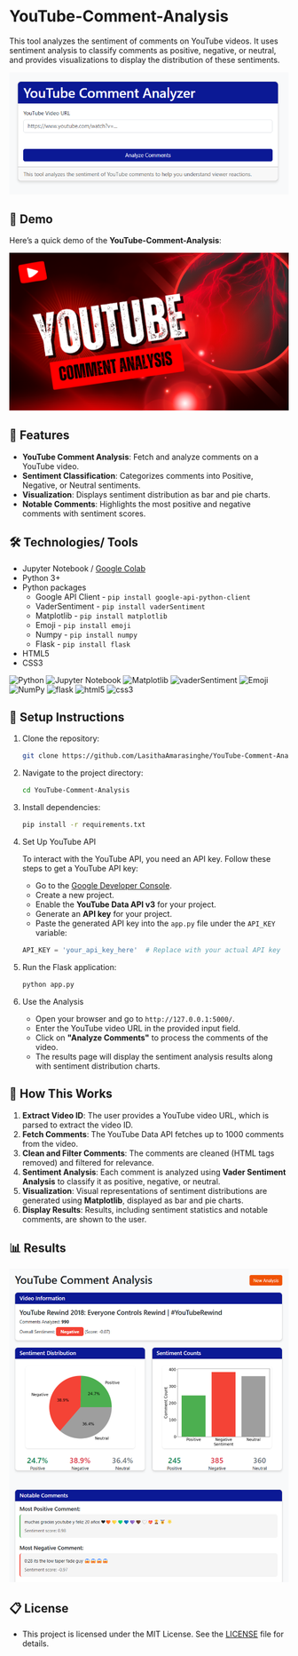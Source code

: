 # YouTube-Comment-Analysis

This tool analyzes the sentiment of comments on YouTube videos. It uses sentiment analysis to classify comments as positive, negative, or neutral, and provides visualizations to display the distribution of these sentiments.

<img src="https://github.com/LasithaAmarasinghe/YouTube-Comment-Analysis/raw/main/static/index.png" width="800" height="auto">

## 🎥 Demo

Here’s a quick demo of the **YouTube-Comment-Analysis**:

[![▶️ Watch the demo](https://github.com/LasithaAmarasinghe/YouTube-Comment-Analysis/raw/main/static/thumbnail.png)](https://vimeo.com/1068613686/94d8fc8668)

## 🚀 Features

- **YouTube Comment Analysis**: Fetch and analyze comments on a YouTube video.
- **Sentiment Classification**: Categorizes comments into Positive, Negative, or Neutral sentiments.
- **Visualization**: Displays sentiment distribution as bar and pie charts.
- **Notable Comments**: Highlights the most positive and negative comments with sentiment scores.

## 🛠️ Technologies/ Tools

* Jupyter Notebook / [Google Colab](https://colab.research.google.com/)
* Python 3+
* Python packages
  * Google API Client - `pip install google-api-python-client`
  * VaderSentiment - `pip install vaderSentiment`
  * Matplotlib - `pip install matplotlib`
  * Emoji - `pip install emoji`
  * Numpy - `pip install numpy`
  * Flask - `pip install flask`
* HTML5
* CSS3
 
![Python](https://img.shields.io/badge/python-3670A0?logo=python&logoColor=FFFF00)
![Jupyter Notebook](https://img.shields.io/badge/jupyter-%23FA0F00.svg?logo=jupyter&logoColor=white)
![Matplotlib](https://img.shields.io/badge/matplotlib-%23FF6F00)
![vaderSentiment](https://img.shields.io/badge/vaderSentiment-purple)
![Emoji](https://img.shields.io/badge/emoji-%23white)
![NumPy](https://img.shields.io/badge/numpy-%23013243.svg?logo=numpy&logoColor=white)
![flask](https://img.shields.io/badge/flask_-black)
![html5](https://img.shields.io/badge/html5-%23FF6F00.svg?logo=html5&logoColor=white)
![css3](https://img.shields.io/badge/css3-8A2BE2.svg?logo=css3&logoColor=white)

## 📖 Setup Instructions  

1. Clone the repository:
   ```sh
   git clone https://github.com/LasithaAmarasinghe/YouTube-Comment-Analysis.git
   ```
2. Navigate to the project directory:
   ```sh
   cd YouTube-Comment-Analysis
   ```
3. Install dependencies:
   ```sh
   pip install -r requirements.txt
   ```
4. Set Up YouTube API

   To interact with the YouTube API, you need an API key. Follow these steps to get a YouTube API key:

    * Go to the [Google Developer Console](https://console.developers.google.com/).
    * Create a new project.
    * Enable the **YouTube Data API v3** for your project.
    * Generate an **API key** for your project.
    * Paste the generated API key into the `app.py` file under the `API_KEY` variable:

    ```python
    API_KEY = 'your_api_key_here'  # Replace with your actual API key
    
5. Run the Flask application:
   ```sh
   python app.py
   ```

6. Use the Analysis

   * Open your browser and go to `http://127.0.0.1:5000/`.
   * Enter the YouTube video URL in the provided input field.
   * Click on **"Analyze Comments"** to process the comments of the video.
   * The results page will display the sentiment analysis results along with sentiment distribution charts.
  
## 📝 How This Works

1. **Extract Video ID**: The user provides a YouTube video URL, which is parsed to extract the video ID.
2. **Fetch Comments**: The YouTube Data API fetches up to 1000 comments from the video.
3. **Clean and Filter Comments**: The comments are cleaned (HTML tags removed) and filtered for relevance.
4. **Sentiment Analysis**: Each comment is analyzed using **Vader Sentiment Analysis** to classify it as positive, negative, or neutral.
5. **Visualization**: Visual representations of sentiment distributions are generated using **Matplotlib**, displayed as bar and pie charts.
6. **Display Results**: Results, including sentiment statistics and notable comments, are shown to the user.

## 📊 Results

<img src="https://github.com/LasithaAmarasinghe/YouTube-Comment-Analysis/raw/main/static/result.png" width="800" height="auto">

## 📋 License
 
 * This project is licensed under the MIT License. See the [LICENSE](MIT-LICENSE.txt) file for details.
